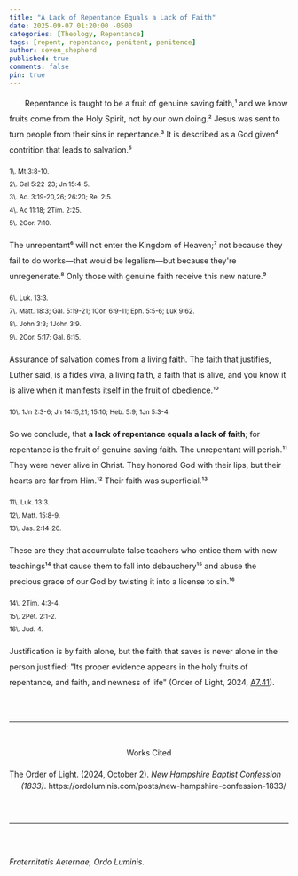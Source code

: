 ```yaml
---
title: "A Lack of Repentance Equals a Lack of Faith"
date: 2025-09-07 01:20:00 -0500
categories: [Theology, Repentance]
tags: [repent, repentance, penitent, penitence]
author: seven_shepherd
published: true
comments: false
pin: true
---
```


<style>
/* in your main CSS (e.g. assets/css/style.css) */
.references {
  padding: 0;
  margin: 0;
}

.references li {
  list-style: none;
  margin-bottom: 1em;           /* space between entries */
  padding-left: 1.5em;          /* amount of hanging indent */
  text-indent: -1.5em;          /* pulls first line back */
  line-height: 1.5;             /* nicer readability */
}

p.titles {
  text-align:center;
  margin-top: 0;
  margin-bottom: 0;
}

body {
  line-height: 2;
}
</style>


<p style="text-indent:2em;">
Repentance is taught to be a fruit of genuine saving faith,¹ and we know fruits come from the Holy Spirit, not by our own doing.² Jesus was sent to turn people from their sins in repentance.³ It is described as a God given⁴ contrition that leads to salvation.⁵</p>

<small>
1\. Mt 3:8-10.<br>
2\. Gal 5:22-23; Jn 15:4-5.<br>
3\. Ac. 3:19-20,26; 26:20; Re. 2:5.<br>
4\. Ac 11:18; 2Tim. 2:25.<br>
5\. 2Cor. 7:10.
</small>

The unrepentant⁶ will not enter the Kingdom of Heaven;⁷ not because they fail to do works&mdash;that would be legalism&mdash;but because they're unregenerate.⁸ Only those with genuine faith receive this new nature.⁹

<small>
6\. Luk. 13:3.<br>
7\. Matt. 18:3; Gal. 5:19-21; 1Cor. 6:9-11; Eph. 5:5-6; Luk 9:62.<br>
8\. John 3:3; 1John 3:9.<br>
9\. 2Cor. 5:17; Gal. 6:15.
</small>

Assurance of salvation comes from a living faith. The faith that justifies, Luther said, is a fides viva, a living faith, a faith that is alive, and you know it is alive when it manifests itself in the fruit of obedience.¹⁰

<small>
10\. 1Jn 2:3-6; Jn 14:15,21; 15:10; Heb. 5:9; 1Jn 5:3-4.
</small>

So we conclude, that <strong>a lack of repentance equals a lack of faith</strong>; for repentance is the fruit of genuine saving faith. The unrepentant will perish.¹¹ They were never alive in Christ. They honored God with their lips, but their hearts are far from Him.¹² Their faith was superficial.¹³

<small>
11\. Luk. 13:3.<br>
12\. Matt. 15:8-9.<br>
13\. Jas. 2:14-26.
</small>

These are they that accumulate false teachers who entice them with new teachings¹⁴ that cause them to fall into debauchery¹⁵ and abuse the precious grace of our God by twisting it into a license to sin.¹⁶

<small>
14\. 2Tim. 4:3-4.<br>
15\. 2Pet. 2:1-2.<br>
16\. Jud. 4.
</small>

Justification is by faith alone, but the faith that saves is never alone in the person justified: "Its proper evidence appears in the holy fruits of repentance, and faith, and newness of life" (Order of Light, 2024, <a href="https://ordoluminis.com/posts/new-hampshire-confession-1833/#grace-in-regeneration">A7.41</a>).

<br>
<hr>
<br>

<div style="text-align:center;">Works Cited</div>

<span></span>

<ul class="references">
<li>The Order of Light. (2024, October 2). <em>New Hampshire Baptist Confession (1833)</em>. https://ordoluminis.com/posts/new-hampshire-confession-1833/</li>
</ul>

<br>
<hr>
<br>

<span style="font-style:italic;">Fraternitatis Aeternae, Ordo Luminis.</span>
